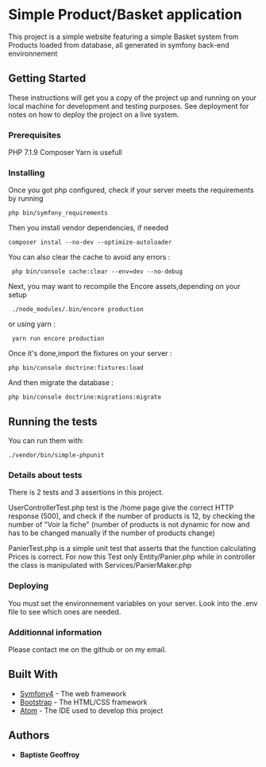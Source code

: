 # Simple Product/Basket application

This project is a simple website featuring a simple Basket system from Products loaded from database, all generated in
symfony back-end environnement

## Getting Started

These instructions will get you a copy of the project up and running on your local machine for development and testing purposes. See deployment for notes on how to deploy the project on a live system.

### Prerequisites

PHP 7.1.9
Composer
Yarn is usefull

### Installing

Once you got php configured, check if your server meets the requirements by running

```
php bin/symfony_requirements
```

Then you install vendor dependencies, if needed 

```
composer instal --no-dev --optimize-autoloader
```

You can also clear the cache to avoid any errors :

```
 php bin/console cache:clear --env=dev --no-debug
```

Next, you may want to recompile the Encore assets,depending on your setup

```
 ./node_modules/.bin/encore production
```

 or using yarn :
 
```
 yarn run encore production
```
 
 Once it's done,import the fixtures on your server :
```
php bin/console doctrine:fixtures:load
```

And then migrate the database :

```
php bin/console doctrine:migrations:migrate
```


## Running the tests


You can run them with:

```
./vendor/bin/simple-phpunit
```

### Details about tests

There is 2 tests and 3 assertions in this project.

UserControllerTest.php test is the /home page give the correct HTTP response (500), and check if the number of products is 12, by checking
the number of "Voir la fiche" (number of products is not dynamic for now and has to be changed  manually if the number of products change)

PanierTest.php is a simple unit test that asserts that the function calculating Prices is correct. For now this Test only Entity/Panier.php
while in controller the class is manipulated with Services/PanierMaker.php 

### Deploying

You must set the environnement variables on your server. Look into the .env file to see which ones are needed.

### Additionnal information
Please contact me on the github or on my email.


## Built With

* [Symfony4](https://symfony.com) - The web framework
* [Bootstrap](https://getbootstrap.com/) - The HTML/CSS framework
* [Atom](https://atom.io/) - The IDE used to develop this project



## Authors

* **Baptiste Geoffroy** 

